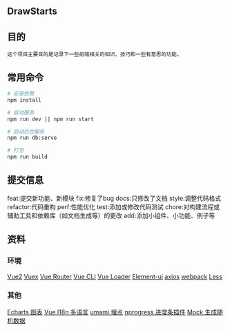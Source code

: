 ## DrawStarts

## 目的
    这个项目主要目的是记录下一些前端相关的知识、技巧和一些有意思的功能。

## 常用命令

``` bash
# 安装依赖
npm install

# 启动服务
npm run dev || npm run start

# 启动后台服务
npm run db:serve

# 打包
npm run build

```

## 提交信息
feat:提交新功能、新模块
fix:修复了bug
docs:只修改了文档
style:调整代码格式
refactor:代码重构
perf:性能优化
test:添加或修改代码测试
chore:对构建流程或辅助工具和依赖库（如文档生成等）的更改
add:添加小组件、小功能、例子等


## 资料

### 环境
[Vue2](https://cn.vuejs.org/)
[Vuex](https://vuex.vuejs.org/zh/)
[Vue Router](https://router.vuejs.org/zh/)
[Vue CLI](https://cli.vuejs.org/zh/)
[Vue Loader](https://vue-loader.vuejs.org/zh/)
[Element-ui](https://element.eleme.cn/#/zh-CN)
[axios](http://axios-js.com/)
[webpack](https://www.webpackjs.com/guides/installation/)
[Less](http://lesscss.cn/)

### 其他

[Echarts 图表](https://echarts.apache.org/zh/index.html)
[Vue I18n 多语言](https://kazupon.github.io/vue-i18n/zh/introduction.html)
[umami 埋点](https://umami.is/docs/features)
[nprogress 进度条插件](https://madewith.cn/23)
[Mock 生成随机数据](http://mockjs.com/)
